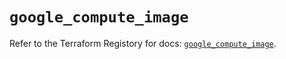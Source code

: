 # `google_compute_image`

Refer to the Terraform Registory for docs: [`google_compute_image`](https://registry.terraform.io/providers/hashicorp/google/4.65.0/docs/resources/compute_image).
